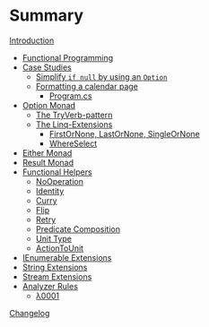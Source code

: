 # Summary

[Introduction](./introduction.md)
* [Functional Programming](./fp/overview.md)
* [Case Studies]()
  * [Simplify `if null` by using an `Option`](./case-studies/if-null-to-option.md)
  * [Formatting a calendar page](./case-studies/calendar.md)
    * [Program.cs](./case-studies/calendar-code.md)
* [Option Monad](./option.md)
  * [The TryVerb-pattern](./try-pattern.md)
  * [The Linq-Extensions]()
    * [FirstOrNone, LastOrNone, SingleOrNone]()
    * [WhereSelect]()
* [Either Monad]()
* [Result Monad]()
* [Functional Helpers](./functional-helpers/functional-helpers.md)
  * [NoOperation](./functional-helpers/no-operation.md)
  * [Identity](./functional-helpers/identity.md)
  * [Curry]()
  * [Flip]()
  * [Retry]()
  * [Predicate Composition]()
  * [Unit Type](./functional-helpers/unit-type.md)
  * [ActionToUnit](./functional-helpers/action-to-unit.md)
* [IEnumerable Extensions](./enumerable-extensions/enumerable-extensions.md)
* [String Extensions](./string-extensions.md)
* [Stream Extensions]()
* [Analyzer Rules]()
  * [λ0001](./analyzer-rules/λ0001.md)

[Changelog](changelog.md)
